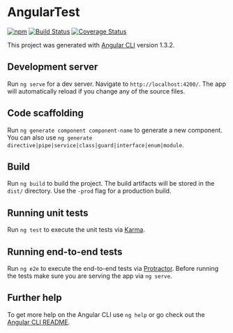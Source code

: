 # AngularTest

[![npm](https://img.shields.io/badge/npm-v5.3.0-blue.svg)]()
[![Build Status](https://travis-ci.org/ztplz/angular-test.svg?branch=master)](https://travis-ci.org/ztplz/angular-test)
[![Coverage Status](https://coveralls.io/repos/github/ztplz/angular-test/badge.svg?branch=master)](https://coveralls.io/github/ztplz/angular-test?branch=master)

This project was generated with [Angular CLI](https://github.com/angular/angular-cli) version 1.3.2.

## Development server

Run `ng serve` for a dev server. Navigate to `http://localhost:4200/`. The app will automatically reload if you change any of the source files.

## Code scaffolding

Run `ng generate component component-name` to generate a new component. You can also use `ng generate directive|pipe|service|class|guard|interface|enum|module`.

## Build

Run `ng build` to build the project. The build artifacts will be stored in the `dist/` directory. Use the `-prod` flag for a production build.

## Running unit tests

Run `ng test` to execute the unit tests via [Karma](https://karma-runner.github.io).

## Running end-to-end tests

Run `ng e2e` to execute the end-to-end tests via [Protractor](http://www.protractortest.org/).
Before running the tests make sure you are serving the app via `ng serve`.

## Further help

To get more help on the Angular CLI use `ng help` or go check out the [Angular CLI README](https://github.com/angular/angular-cli/blob/master/README.md).
